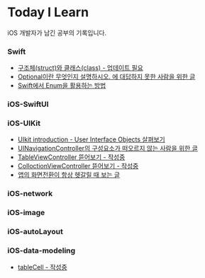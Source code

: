 # Today I Learn

iOS 개발자가 남긴 공부의 기록입니다.

### Swift
- [구조체(struct)와 클래스(class) - 업데이트 필요](https://github.com/M1zz/TIL/blob/master/post/Swift/%5Bswift%5D%20구조체(struct)와%20클래스(class).md)
- [Optional이란 무엇인지 설명하시오. 에 대답하지 못한 사람을 위한 글](https://github.com/M1zz/TIL/blob/master/post/Swift/Optional이란%20무엇인지%20설명하시오.%20에%20대답하지%20못한%20사람을%20위한%20글.md)
- [Swift에서 Enum을 활용하는 방법](https://github.com/M1zz/TIL/blob/master/post/Swift/Swift에서%20Enum을%20활용하는%20방법.md)

### iOS-SwiftUI

### iOS-UIKit
- [UIkit introduction - User Interface Objects 살펴보기](https://github.com/M1zz/TIL/blob/master/post/iOS/UIkit%20introduction%20-%20User%20Interface%20Objects%20살펴보기.md)
- [UINavigationController의 구성요소가 떠오르지 않는 사람을 위한 글](https://github.com/M1zz/TIL/blob/master/post/iOS/UINavigationController의%20구성요소가%20떠오르지%20않는%20사람을%20위한%20글.md)
- [TableViewController 뜯어보기 - 작성중]()
- [ColloctionViewController 뜯어보기 - 작성중]()
- [앱의 화면전환이 항상 헷갈릴 때 보는 글](https://github.com/M1zz/TIL/blob/master/post/iOS/%5BiOS%5D%20앱의%20화면전환이%20항상%20헷갈릴%20때%20보는%20글)

### iOS-network


### iOS-image

### iOS-autoLayout

### iOS-data-modeling
- [tableCell - 작성중](https://github.com/Instagram/IGListKit)
